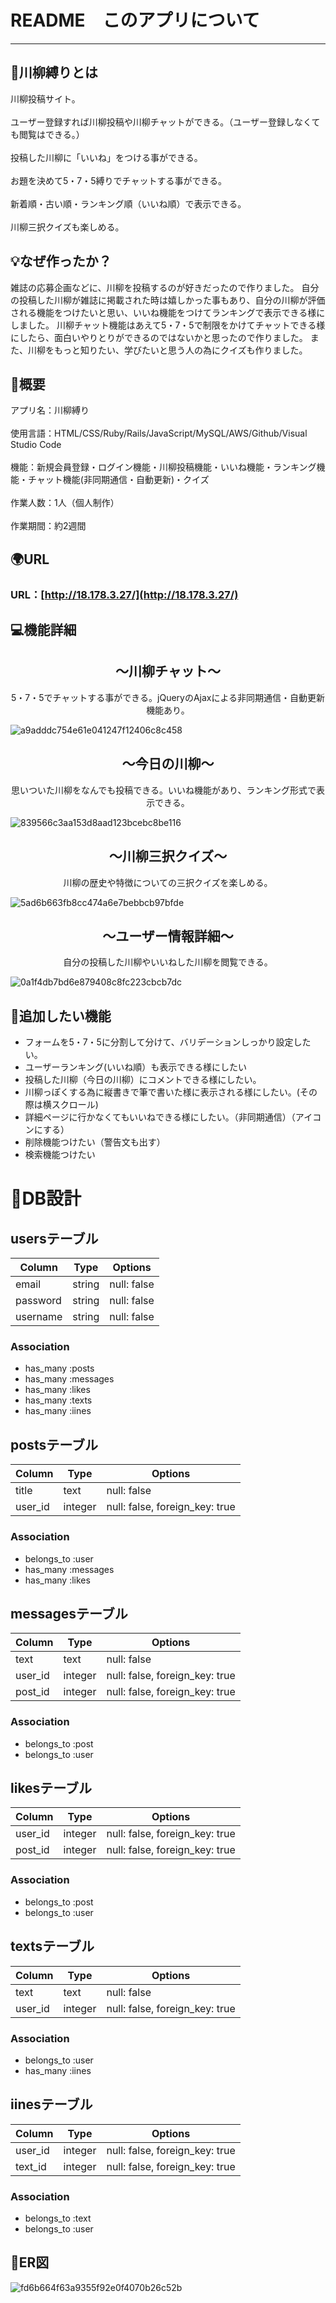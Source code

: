 # README　このアプリについて
***

## :bamboo:川柳縛りとは
川柳投稿サイト。
<br></br>
ユーザー登録すれば川柳投稿や川柳チャットができる。（ユーザー登録しなくても閲覧はできる。）
<br></br>
投稿した川柳に「いいね」をつける事ができる。
<br></br>
お題を決めて5・7・5縛りでチャットする事ができる。
<br></br>
新着順・古い順・ランキング順（いいね順）で表示できる。
<br></br>
川柳三択クイズも楽しめる。

## :bulb:なぜ作ったか？
雑誌の応募企画などに、川柳を投稿するのが好きだったので作りました。
自分の投稿した川柳が雑誌に掲載された時は嬉しかった事もあり、自分の川柳が評価される機能をつけたいと思い、いいね機能をつけてランキングで表示できる様にしました。
川柳チャット機能はあえて5・7・5で制限をかけてチャットできる様にしたら、面白いやりとりができるのではないかと思ったので作りました。
また、川柳をもっと知りたい、学びたいと思う人の為にクイズも作りました。

## :memo:概要
アプリ名：川柳縛り
<br></br>
使用言語：HTML/CSS/Ruby/Rails/JavaScript/MySQL/AWS/Github/Visual Studio Code
<br></br>
機能：新規会員登録・ログイン機能・川柳投稿機能・いいね機能・ランキング機能・チャット機能(非同期通信・自動更新)・クイズ
<br></br>
作業人数：1人（個人制作）
<br></br>
作業期間：約2週間

## :earth_africa:URL
### URL：[http://18.178.3.27/](http://18.178.3.27/)

## :computer:機能詳細

<h2 align="center">〜川柳チャット〜</h2>
<p align="center">5・7・5でチャットする事ができる。jQueryのAjaxによる非同期通信・自動更新機能あり。</p>

![a9adddc754e61e041247f12406c8c458](https://user-images.githubusercontent.com/57311079/72241258-b6673e80-3629-11ea-8634-4ba70756dc00.gif)

<h2 align="center">〜今日の川柳〜</h2>
<p align="center">思いついた川柳をなんでも投稿できる。いいね機能があり、ランキング形式で表示できる。</p>

![839566c3aa153d8aad123bcebc8be116](https://user-images.githubusercontent.com/57311079/72241594-88cec500-362a-11ea-9cee-e9741961cf08.gif)

<h2 align="center">〜川柳三択クイズ〜</h2>
<p align="center">川柳の歴史や特徴についての三択クイズを楽しめる。</p>

![5ad6b663fb8cc474a6e7bebbcb97bfde](https://user-images.githubusercontent.com/57311079/72241909-6c7f5800-362b-11ea-9113-9a365a0718fb.gif)

<h2 align="center">〜ユーザー情報詳細〜</h2>
<p align="center">自分の投稿した川柳やいいねした川柳を閲覧できる。</p>

![0a1f4db7bd6e879408c8fc223cbcb7dc](https://user-images.githubusercontent.com/57311079/72242156-0c3ce600-362c-11ea-9e35-5f20de6a2ec9.gif)

## :paperclip:追加したい機能
* フォームを5・7・5に分割して分けて、バリデーションしっかり設定したい。
* ユーザーランキング(いいね順）も表示できる様にしたい
* 投稿した川柳（今日の川柳）にコメントできる様にしたい。
* 川柳っぽくする為に縦書きで筆で書いた様に表示される様にしたい。(その際は横スクロール)
* 詳細ページに行かなくてもいいねできる様にしたい。（非同期通信）（アイコンにする）
* 削除機能つけたい（警告文も出す）
* 検索機能つけたい

# :memo:DB設計
## usersテーブル
|Column|Type|Options|
|------|----|-------|
|email|string|null: false|
|password|string|null: false|
|username|string|null: false|
### Association
- has_many :posts
- has_many :messages
- has_many :likes
- has_many :texts
- has_many :iines

## postsテーブル
|Column|Type|Options|
|------|----|-------|
|title|text|null: false|
|user_id|integer|null: false, foreign_key: true|
### Association
- belongs_to :user
- has_many :messages
- has_many :likes

## messagesテーブル
|Column|Type|Options|
|------|----|-------|
|text|text|null: false|
|user_id|integer|null: false, foreign_key: true|
|post_id|integer|null: false, foreign_key: true|
### Association
- belongs_to :post
- belongs_to :user

## likesテーブル
|Column|Type|Options|
|------|----|-------|
|user_id|integer|null: false, foreign_key: true|
|post_id|integer|null: false, foreign_key: true|
### Association
- belongs_to :post
- belongs_to :user

## textsテーブル
|Column|Type|Options|
|------|----|-------|
|text|text|null: false|
|user_id|integer|null: false, foreign_key: true|
### Association
- belongs_to :user
- has_many :iines

## iinesテーブル
|Column|Type|Options|
|------|----|-------|
|user_id|integer|null: false, foreign_key: true|
|text_id|integer|null: false, foreign_key: true|
### Association
- belongs_to :text
- belongs_to :user

## :memo:ER図
![fd6b664f63a9355f92e0f4070b26c52b](https://user-images.githubusercontent.com/57311079/72143814-c4735000-33da-11ea-9592-c33c4e79133a.png)
